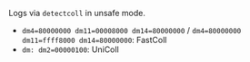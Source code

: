 Logs via `detectcoll` in unsafe mode.

- `dm4=80000000 dm11=00008000 dm14=80000000` / `dm4=80000000 dm11=ffff8000 dm14=80000000`: FastColl
- `dm: dm2=00000100`: UniColl
